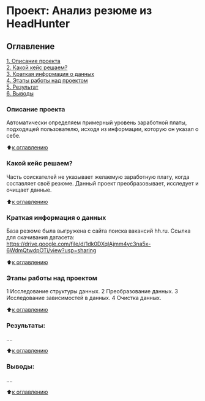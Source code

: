 # Проект: Анализ резюме из HeadHunter

## Оглавление  
[1. Описание проекта](https://github.com/Mojo32jojo/sf_data_science/edit/main/PROJECT-1/README.md#Описание-проекта)  
[2. Какой кейс решаем?](https://github.com/Mojo32jojo/sf_data_science/edit/main/PROJECT-1/README.md#Какой-кейс-решаем)  
[3. Краткая информация о данных](https://github.com/Mojo32jojo/sf_data_science/edit/main/PROJECT-1/README.md#Краткая-информация-о-данных)  
[4. Этапы работы над проектом](https://github.com/Mojo32jojo/sf_data_science/edit/main/PROJECT-1/README.md#Этапы-работы-над-проектом)  
[5. Результат](https://github.com/Mojo32jojo/sf_data_science/edit/main/PROJECT-1/README.md#Результат)    
[6. Выводы](https://github.com/Mojo32jojo/sf_data_science/edit/main/PROJECT-1/README.md#Выводы) 

### Описание проекта  
Автоматически определяем примерный уровень заработной платы, подходящей пользователю, исходя из информации, которую он указал о себе. 

:arrow_up:[к оглавлению](https://github.com/Mojo32jojo/sf_data_science/edit/main/PROJECT-1/README.md#Оглавление )


### Какой кейс решаем?    
Часть соискателей не указывает желаемую заработную плату, когда составляет своё резюме. Данный проект преобразовывает, исследует и очищает данные.

:arrow_up:[к оглавлению](https://github.com/Mojo32jojo/sf_data_science/edit/main/PROJECT-1/README.md#Оглавление)


### Краткая информация о данных
База резюме была выгружена с сайта поиска вакансий hh.ru. Ссылка для скачивания датасета: https://drive.google.com/file/d/1dk0DXqlAjmm4yc3na5x-6WdmQtwdpOTi/view?usp=sharing
  
:arrow_up:[к оглавлению](https://github.com/Mojo32jojo/sf_data_science/edit/main/PROJECT-1/README.md#Оглавление)


### Этапы работы над проектом  
1 Исследование структуры данных. 
2 Преобразование данных. 
3 Исследование зависимостей в данных. 
4 Очистка данных. 

:arrow_up:[к оглавлению](https://github.com/Mojo32jojo/sf_data_science/edit/main/PROJECT-1/README.md#Оглавление)


### Результаты:  
....

:arrow_up:[к оглавлению](https://github.com/Mojo32jojo/sf_data_science/edit/main/PROJECT-1/README.md#Оглавление)

### Выводы:  
....

:arrow_up:[к оглавлению](https://github.com/Mojo32jojo/sf_data_science/edit/main/PROJECT-1/README.md#Оглавление)

